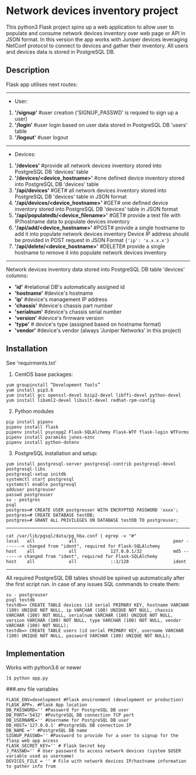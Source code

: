 # Network devices inventory project
This python3 Flask project spins up a web application to allow user to populate and consume network devices inventory over web page or API in JSON format.
In this version the app works with Juniper devices leveraging NetConf protocol to connect to devices and gather their inventory.
All users and devices data is stored in PostgreSQL DB.

## Description
Flask app utilises next routes:
***
* User:
1. **'/signup'** #user creation ('SIGNUP_PASSWD' is requied to sign up a user)
2. **'/login'** #user login based on user data stored in PostgreSQL DB 'users' table
3. **'/logout'** #user logout
***
* Devices:
1. **'/devices'** #provide all network devices inventory stored into PostgreSQL DB 'devices' table
2. **'/devices/<device_hostname>'** #one defined device inventory stored into PostgreSQL DB 'devices' table
3. **'/api/devices'** #GET# all network devices inventory stored into PostgreSQL DB 'devices' table in JSON format
4. **'/api/devices/<device_hostname>'** #GET# one defined device inventory stored into PostgreSQL DB 'devices' table in JSON format
5. **'/api/populatedb/<device_filename>'** #GET# provide a text file with IP/hostname data to populate devices inventory
6. **'/api/add/<device_hostname>'** #POST# provide a single hostname to add it into populate network devices inventory
   Device IP address should be provided in POST request in JSON Format ```{'ip': 'x.x.x.x'}```
7. **'/api/delete/<device_hostname>'** #DELETE# provide a single hostname to remove it into populate network devices inventory
***

Network devices inventory data stored into PostgreSQL DB table 'devices' columns:
* **'id'** #relational DB's automatically assigned id 
* **'hostname'** #device's hostname
* **'ip'** #device's management IP address
* **'chassis'** #device's chassis part number
* **'serialnum'** #device's chassis serial number
* **'version'** #device's firmware version
* **'type'** # device's type (assigned based on hostname format)
* **'vendor'** #device's vendor (always 'Juniper Networks' in this project)

## Installation
See 'requirments.txt'

1. CentOS base packages:
```
yum groupinstall “Development Tools”
yum install pip3.6
yum install gcc openssl-devel bzip2-devel libffi-devel python-devel
yum install libxml2-devel libxslt-devel redhat-rpm-config 
```
2. Python modules
```
pip install pipenv
pipenv install flask
pipenv install psycopg2 Flask-SQLAlchemy Flask-WTF flask-login WTForms
pipenv install paramiko junos-eznc
pipenv install python-dotenv
```
3. PostgreSQL installation and setup:
```
yum install postgresql-server postgresql-contrib postgresql-devel postgresql-libs
postgresql-setup initdb
systemctl start postgresql
systemctl enable postgresql
adduser postgreuser
passwd postgreuser
su - postgres
psql
postgres=# CREATE USER postgreuser WITH ENCRYPTED PASSWORD 'xxxx';
postgres=# CREATE DATABASE testDB;
postgres=# GRANT ALL PRIVILEGES ON DATABASE testDB TO postgreuser;
```
***
```
cat /var/lib/pgsql/data/pg_hba.conf | egrep -v "#"
local   all             all                                     peer -------> changed from "ident", required for Flask-SQLAlchemy
host    all             all             127.0.0.1/32            md5 -------> changed from "ident", required for Flask-SQLAlchemy
host    all             all             ::1/128                 ident
```
***
All required PostgreSQL DB tables should be spined up automatically after the first script run.
In case of any issues SQL commands to create them:
```
su - postgreuser
psql testdb
testdb=> CREATE TABLE devices (id serial PRIMARY KEY, hostname VARCHAR (100) UNIQUE NOT NULL, ip VARCHAR (100) UNIQUE NOT NULL, chassis VARCHAR (100) NOT NULL, serialnum VARCHAR (100) UNIQUE NOT NULL, version VARCHAR (100) NOT NULL, type VARCHAR (100) NOT NULL, vendor VARCHAR (100) NOT NULL);
testdb=> CREATE TABLE users (id serial PRIMARY KEY, username VARCHAR (100) UNIQUE NOT NULL, password VARCHAR (100) UNIQUE NOT NULL);
```
## Implementation
Works with python3.6 or newer
```
]$ python app.py 
```
###.env file variables
```
FLASK_ENV=development #Flask environment (development or production)
FLASK_APP=. #Flask App location
DB_PASSWORD='' #Password for PostgreSQL DB user
DB_PORT='5432' #PostgreSQL DB connection TCP port
DB_USERNAME='' #Username for PostgreSQL DB user
DB_HOST='127.0.0.1' #PostgreSQL DB connection IP
DB_NAME ='' #PostgreSQL DB name
SIGNUP_PASSWD='' #Password to provide for a user to signup for the flasp web app access
FLASK_SECRET_KEY='' # Flask Secret key
J_PASSWD='' # User password to access network devices (system $USER variable used as username)
DEVICES_FILE = '' # File with network devices IP/hostname information to gather info from
```